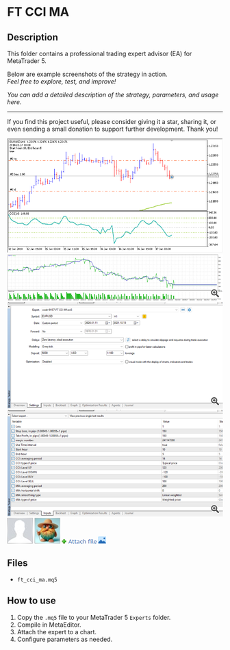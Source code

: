# FT CCI MA

## Description
This folder contains a professional trading expert advisor (EA) for MetaTrader 5.

Below are example screenshots of the strategy in action.  
*Feel free to explore, test, and improve!*

*You can add a detailed description of the strategy, parameters, and usage here.*

---

If you find this project useful, please consider giving it a star, sharing it, or even sending a small donation to support further development. Thank you!

![Screenshot](2018-11-05_12h09_43.png)
![Screenshot](2634451257693__1.png)
![Screenshot](3534350081590__1.png)
![Screenshot](4606839882268__1.png)
![Screenshot](5EFB2BEC-D4D7.jpg)
![Screenshot](65d8b5a2-f9d9.jpg)
![Screenshot](Attach_file.png)
![Screenshot](Image.png)

## Files
- `ft_cci_ma.mq5`

## How to use
1. Copy the `.mq5` file to your MetaTrader 5 `Experts` folder.
2. Compile in MetaEditor.
3. Attach the expert to a chart.
4. Configure parameters as needed.
